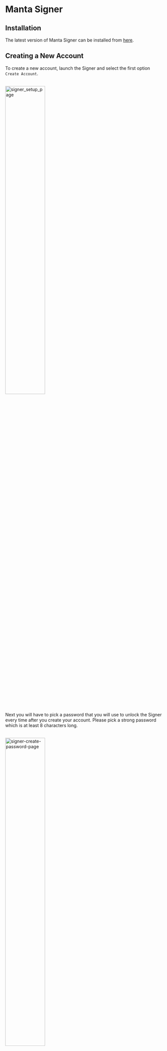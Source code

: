 # Manta Signer



## Installation

The latest version of Manta Signer can be installed from [here](https://signer.manta.network/).

## Creating a New Account

To create a new account, launch the Signer and select the first option `Create Account`.

<br/>

   <div style={{textAlign: 'center'}}>
    <img alt="signer_setup_page" src="/img/guides/signer_setup_page.png" width="50%"/>
   </div>
<br/>

Next you will have to pick a password that you will use to unlock the Signer every time after you create your account. Please pick a strong password which is at least 8 characters long.

<br/>

   <div style={{textAlign: 'center'}}>
    <img alt="signer-create-password-page" src="/img/guides/signer-create-password-page.png" width="50%"/>
   </div>
<br/>

You will be brought to a page that displays your Secret Recovery Phrase. Click the hidden icon in order to reveal it. 

<br/>

   <div style={{textAlign: 'center'}}>
    <img alt="signer-recovery-phrase-hidden" src="/img/guides/signer-recovery-phrase-hidden.png" width="50%"/>
   </div>
<br/>

Please write this down somewhere hidden as it will be your only way to recover your account and private assets in case you lose access. If a malicious party gains access to this phrase they can control and steal all your private assets. Refer to the `Recovering an Existing Account` section to see how this works.

<br/>

   <div style={{textAlign: 'center'}}>
    <img alt="signer-recovery-phrase-visible" src="/img/guides/signer-recovery-phrase-visible.png" width="50%"/>
   </div>
<br/>

After copying the phrase somewhere safe, you will need to confirm the phrase. Please select the words in the corresponding order that they were labeled and provided. If you accidentally select a wrong word, you may click it at the bottom to remove it from the selection.

<br/>

   <div style={{textAlign: 'center'}}>
    <img alt="signer-confirmed-recovery-phrase" src="/img/guides/signer-confirmed-recovery-phrase.png" width="50%"/>
   </div>
<br/>

Finally, once you entered the phrase in the correct order, you will be able to continue and finish the account creation process. Select `Finish` to be redirected to Sign In.

<br/>

   <div style={{textAlign: 'center'}}>
    <img alt="signer-finish-account-creation" src="/img/guides/signer-finish-account-creation.png" width="50%"/>
   </div>
<br/>

## Signing In

After you have created your account, you will be brought to the login page. Enter your password you chose when creating your account. 

<br/>

   <div style={{textAlign: 'center'}}>
    <img alt="signer_login" src="/img/guides/signer_login.png" width="50%"/>
   </div>
<br/>

If your password matches, you will be brought to the Sign In confirmation page. You can view and copy your ZkAddress. Press `Start` to hide this window, however the Signer will continue running in the background listening for any transaction requests requiring zero-knowledge proof generation. At this point you are ready to connect to the MantaPay DApp.

<br/>

   <div style={{textAlign: 'center'}}>
    <img alt="signer-successful-login" src="/img/guides/signer-successful-login.png" width="50%"/>
   </div>
<br/>

## Exporting your Secret Recovery Phrase

To export your secret recovery phrase, you will need to Sign In using your password, then navigate to the task bar and select the `View Secret Recovery Phrase` option.

<br/>

   <div style={{textAlign: 'center'}}>
    <img alt="signer-taskbar-export-recovery-phrase" src="/img/guides/signer-taskbar-export-recovery-phrase.png" width="50%"/>
   </div>
<br/>

This will open a page where you will be prompted once more for your password.

<br/>

   <div style={{textAlign: 'center'}}>
    <img alt="signer-export-recovery-page" src="/img/guides/signer-export-recovery-page.png" width="50%"/>
   </div>
<br/>

After entering your password correctly, you will be able to view your Secret Recovery Phrase.

<br/>

   <div style={{textAlign: 'center'}}>
    <img alt="signer-exported-recovery-phrase" src="/img/guides/signer-exported-recovery-phrase.png" width="50%"/>
   </div>
<br/>

## Viewing your ZkAddress

If you ever wish to view your ZkAddress after Signing In, navigate to the task bar and select `View ZkAddress`. This will bring you back to the same Sign In confirmation page that displays your ZkAddress.

<br/>

   <div style={{textAlign: 'center'}}>
    <img alt="signer-successful-login" src="/img/guides/signer-view-zk-address.png" width="50%"/>
   </div>
<br/>

## Recovering an Existing Account

If for some reason you forgot the password you chose during account creation, you deleted your account or you are using a new device, you can recover your account using the secret recovery phrase provided during account creation.

If you forgot your password you can click `Forgot Password?` on the Sign In page. If you already have an existing wallet, you can choose `I already have a wallet` on the account creation page.

<br/>

   <div style={{textAlign: 'center'}}>
    <img alt="signer-login-forgot-password" src="/img/guides/signer-login-forgot-password.png" width="50%"/>
   </div>
<br/>

<br/>

   <div style={{textAlign: 'center'}}>
    <img alt="signer-create-recovery" src="/img/guides/signer-create-recovery.png" width="50%"/>
   </div>
<br/>

You will be prompted to enter your recovery phrase.

<br/>

   <div style={{textAlign: 'center'}}>
    <img alt="signer-enter-recovery-phrase" src="/img/guides/signer-enter-recovery-phrase.png" width="50%"/>
   </div>
<br/>

After entering a valid recovery phrase, you will be able to proceed and pick a new password.

<br/>

   <div style={{textAlign: 'center'}}>
    <img alt="signer-create-password-page" src="/img/guides/signer-create-password-page.png" width="50%"/>
   </div>
<br/>

<br/>

   <div style={{textAlign: 'center'}}>
    <img alt="signer-finish-account-creation" src="/img/guides/signer-finish-account-creation.png" width="50%"/>
   </div>
<br/>

Note that after the account has been recovered you will need to re-sync with the ledger.

## Deleting an Existing Account

If you wish to delete your existing account, you may do so by starting Manta Signer and clicking the `Delete Account` option on the task bar icon. 

<br/>

   <div style={{textAlign: 'center'}}>
    <img alt="signer-taskbar-delete-account" src="/img/guides/signer-taskbar-delete-account.png" width="50%"/>
   </div>
<br/>

The following page will appear. ATTENTION: After clicking the red `Delete Account` button, all your account data will be removed and you will lose access to your private funds FOREVER unless you have your Secret Recovery Phrase.

<br/>

   <div style={{textAlign: 'center'}}>
    <img alt="signer-delete-account-page" src="/img/guides/signer-delete-account-page.png" width="50%"/>
   </div>
<br/>


After this you will be redirected to create a new account.
<br/>

   <div style={{textAlign: 'center'}}>
    <img alt="signer_setup_page" src="/img/guides/signer_setup_page.png" width="50%"/>
   </div>
<br/>


## FAQ

1. After starting the Signer for the first time, it gets stuck on the loading page for a very long time with the prompt `Downloading Manta Proving Keys...`.

Upon initial launch, the Signer will need to download the parameters required for generating zero knowledge proofs. This make take a while if your internet connection is slow or if you are using a VPN. Once it has finished downloading these paramters, you will be brought to the account creation page, please allow the Signer enough time to download the parameters.

2. How do I know Manta Signer is running?

You can check that Manta Signer is running if there is a Manta Icon on your task bar.